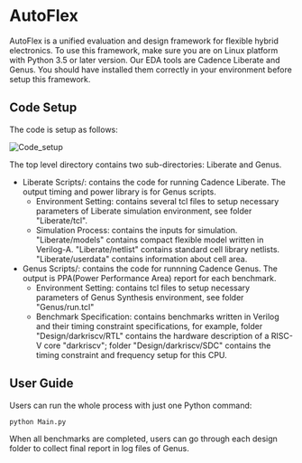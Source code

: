 # AutoFlex
AutoFlex is a unified evaluation and design framework for flexible hybrid electronics. To use this framework, make sure you are on Linux platform with Python 3.5 or later version. Our EDA tools are Cadence Liberate and Genus. You should have installed them correctly in your environment before setup this framework.

## Code Setup
The code is setup as follows:

![Code_setup](https://user-images.githubusercontent.com/89757542/180166959-edd56f7a-763a-48d7-b879-7e507e7d2ced.png)

The top level directory contains two sub-directories: Liberate and Genus.

* Liberate Scripts/: contains the code for running Cadence Liberate. The output timing and power library is for Genus scripts.
   * Environment Setting: contains several tcl files to setup necessary parameters of Liberate simulation environment, see folder "Liberate/tcl".
   * Simulation Process: contains the inputs for simulation. "Liberate/models" contains compact flexible model written in Verilog-A. "Liberate/netlist" contains standard      cell library netlists. "Liberate/userdata" contains information about cell area.  
* Genus Scripts/: contains the code for runnning Cadence Genus. The output is PPA(Power Performance  Area) report for each benchmark.
   * Environment Setting: contains tcl files to setup necessary parameters of Genus Synthesis environment, see folder "Genus/run.tcl"
   * Benchmark Specification: contains benchmarks written in Verilog and their timing constraint specifications, for example, folder "Design/darkriscv/RTL" contains the      hardware description of a RISC-V core "darkriscv"; folder "Design/darkriscv/SDC" contains the timing constraint and frequency setup for this CPU.

## User Guide
Users can run the whole process with just one Python command:
```
python Main.py
```
When all benchmarks are completed, users can go through each design folder to collect final report in log files of Genus. 
